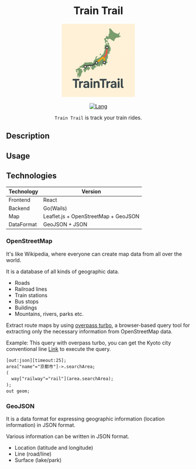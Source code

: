 <div align="center">

# Train Trail

<img src="https://github.com/moz-sec/programming-language-go/blob/main/train-trail/images/logo.png" width="200">

[![Lang](https://img.shields.io/badge/Go-1.23+-blue.svg?logo=go)](https://go.dev/)

`Train Trail` is track your train rides.

</div>

## Description

## Usage

## Technologies

| Technology | Version |
|------------|---------|
| Frontend | React |
| Backend | Go(Wails) |
| Map | Leaflet.js + OpenStreetMap + GeoJSON |
| DataFormat | GeoJSON + JSON |

### OpenStreetMap

It's like Wikipedia, where everyone can create map data from all over the world.

It is a database of all kinds of geographic data.

- Roads
- Railroad lines
- Train stations
- Bus stops
- Buildings
- Mountains, rivers, parks
etc.

Extract route maps by using [overpass turbo](https://overpass-turbo.eu/), a browser-based query tool for extracting only the necessary information from OpenStreetMap data.

Example: This query with overpass turbo, you can get the Kyoto city conventional line
[Link](https://overpass-turbo.eu/s/2335) to execute the query.

```txt
[out:json][timeout:25];
area["name"="京都市"]->.searchArea;
(
  way["railway"="rail"](area.searchArea);
);
out geom;
```

### GeoJSON

It is a data format for expressing geographic information (location information) in JSON format.

Various information can be written in JSON format.

- Location (latitude and longitude)
- Line (road/line)
- Surface (lake/park)
